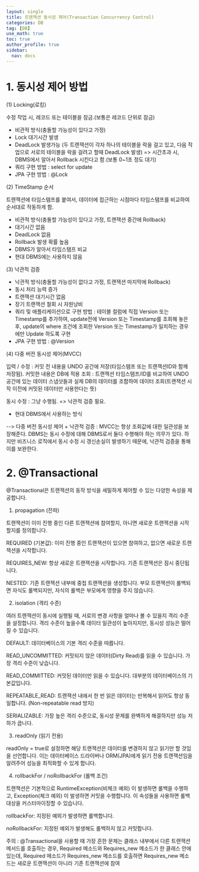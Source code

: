 ```yaml
---
layout: single
title: 트랜잭션 동시성 제어(Transaction Concurrency Control)
categories: DB
tag: [DB]
use_math: true
toc: true
author_profile: true
sidebar:
  nav: docs
---
```


# 1. 동시성 제어 방법

(1) Locking(로킹)

수정 작업 시, 레코드 또는 테이블을 잠금.(보통은 레코드 단위로 잠금)

- 비관적 방식(충돌할 가능성이 있다고 가정)
- Lock 대기시간 발생
- DeadLock 발생가능 (두 트랜잭션이 각자 하나의 테이블을 락을 걸고 있고, 다음 작업으로 서로의 테이블을 락을 걸려고 할때 DeadLock 발생) => 시간초과 시, DBMS에서 알아서 Rollback 시킨다고 함.(보통 0~1초 정도 대기)
- 쿼리 구현 방법 : select for update
- JPA 구현 방법 : @Lock

(2) TimeStamp 순서

트랜잭션에 타임스탬프를 붙여서, 데이터에 접근하는 시점마다 타임스탬프를 비교하여 순서대로 작동하게 함.

- 비관적 방식(충돌할 가능성이 있다고 가정, 트랜잭션 중간에 Rollback)
- 대기시간 없음
- DeadLock 없음
- Rollback 발생 확률 높음
- DBMS가 알아서 타임스탬프 비교
- 현대 DBMS에는 사용하지 않음

(3) 낙관적 검증

- 낙관적 방식(충돌할 가능성이 없다고 가정, 트랜잭션 마지막에 Rollback)
- 동시 처리 능력 증가
- 트랜잭션 대기시간 없음
- 장기 트랜잭션 철회 시 자원낭비
- 쿼리 및 애플리케이션으로 구현 방법 : 테이블 컬럼에 직접 Version 또는 Timestamp를 추가하여, update전에 Version 또는 Timestamp를 조회해 놓은 후, update의 where 조건에 조회한 Version 또는 Timestamp가 일치하는 경우에만 Update 하도록 구현
- JPA 구현 방법 : @Version

(4) 다중 버전 동시성 제어(MVCC)

입력 / 수정 : 커밋 전 내용을 UNDO 공간에 저장(타임스탬프 또는 트랜잭션ID와 함께 저장됨). 커밋한 내용은 DB에 적용
조회 : 트랜잭션 타임스탬프/ID를 비교하여 UNDO 공간에 있는 데이터 스냅샷들과 실제 DB의 데이터를 조합하여 데이터 조회(트랜잭션 시작 이전에 커밋된 데이터만 사용한다는 뜻)

동시 수정 : 그냥 수행됨. => 낙관적 검증 필요.

- 현대 DBMS에서 사용하는 방식

-->  다중 버전 동시성 제어 + 낙관적 검증 : MVCC는 항상 조회값에 대한 일관성을 보장해준다. DBMS는 동시 수정에 대해 DBMS로서 둘다 수행해야 하는 의무가 있다. 하지만 비즈니스 로직에서 동시 수정 시 갱신손실이 발생하기 때문에, 낙관적 검증을 통해 이를 보완한다.

# 2. @Transactional 

@Transactional은 트랜잭션의 동작 방식을 세밀하게 제어할 수 있는 다양한 속성을 제공합니다.

1. propagation (전파)

트랜잭션이 이미 진행 중인 다른 트랜잭션에 참여할지, 아니면 새로운 트랜잭션을 시작할지를 정의합니다.

REQUIRED (기본값): 이미 진행 중인 트랜잭션이 있으면 참여하고, 없으면 새로운 트랜잭션을 시작합니다.

REQUIRES_NEW: 항상 새로운 트랜잭션을 시작합니다. 기존 트랜잭션은 잠시 중단됩니다.

NESTED: 기존 트랜잭션 내부에 중첩 트랜잭션을 생성합니다. 부모 트랜잭션이 롤백되면 자식도 롤백되지만, 자식의 롤백은 부모에게 영향을 주지 않습니다.

2. isolation (격리 수준)

여러 트랜잭션이 동시에 실행될 때, 서로의 변경 사항을 얼마나 볼 수 있을지 격리 수준을 설정합니다. 격리 수준이 높을수록 데이터 일관성이 높아지지만, 동시성 성능은 떨어질 수 있습니다.

DEFAULT: 데이터베이스의 기본 격리 수준을 따릅니다.

READ_UNCOMMITTED: 커밋되지 않은 데이터(Dirty Read)를 읽을 수 있습니다. 가장 격리 수준이 낮습니다.

READ_COMMITTED: 커밋된 데이터만 읽을 수 있습니다. 대부분의 데이터베이스의 기본값입니다.

REPEATABLE_READ: 트랜잭션 내에서 한 번 읽은 데이터는 반복해서 읽어도 항상 동일합니다. (Non-repeatable read 방지)

SERIALIZABLE: 가장 높은 격리 수준으로, 동시성 문제를 완벽하게 해결하지만 성능 저하가 큽니다.

3. readOnly (읽기 전용)

readOnly = true로 설정하면 해당 트랜잭션은 데이터를 변경하지 않고 읽기만 할 것임을 선언합니다. 이는 데이터베이스 드라이버나 ORM(JPA)에게 읽기 전용 트랜잭션임을 알려주어 성능을 최적화할 수 있게 합니다.

4. rollbackFor / noRollbackFor (롤백 조건)

트랜잭션은 기본적으로 RuntimeException(비체크 예외) 이 발생하면 롤백을 수행하고, Exception(체크 예외) 이 발생하면 커밋을 수행합니다. 이 속성들을 사용하면 롤백 대상을 커스터마이징할 수 있습니다.

rollbackFor: 지정된 예외가 발생하면 롤백합니다.

noRollbackFor: 지정된 예외가 발생해도 롤백하지 않고 커밋합니다.


주의 : @Transactional을 사용할 때 가장 흔한 문제는 클래스 내부에서 다른 트랜잭션 메서드를 호출하는 경우, Required 메소드와 Requires_new 메소드가 한 클래스 안에 있는데, Required 메소드가 Requires_new 메소드를 호출하면 Requires_new 메소드는 새로운 트랜잭션이 아니라 기존 트랜잭션에 참여